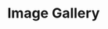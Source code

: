 # Image Gallery

<img src="1716875655488192.png" alt=""/>
<img src="1738095389403399.png" alt=""/>
<img src="1746472039991666.png" alt=""/>
<img src="1749758970654492.png" alt=""/>

